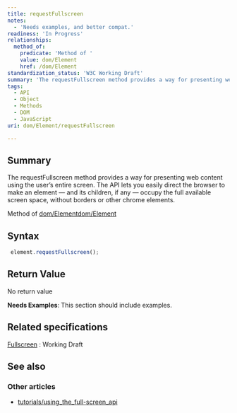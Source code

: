 ```yaml
---
title: requestFullscreen
notes:
  - 'Needs examples, and better compat.'
readiness: 'In Progress'
relationships:
  method_of:
    predicate: 'Method of '
    value: dom/Element
    href: /dom/Element
standardization_status: 'W3C Working Draft'
summary: 'The requestFullscreen method provides a way for presenting web content using the user’s entire screen. The API lets you easily direct the browser to make an element — and its children, if any — occupy the full available screen space, without borders or other chrome elements.'
tags:
  - API
  - Object
  - Methods
  - DOM
  - JavaScript
uri: dom/Element/requestFullscreen

---
```

## <span>Summary</span>

The requestFullscreen method provides a way for presenting web content using the user’s entire screen. The API lets you easily direct the browser to make an element — and its children, if any — occupy the full available screen space, without borders or other chrome elements.

Method of [dom/Element](/dom/Element)[dom/Element](/dom/Element)

## <span>Syntax</span>

``` js
 element.requestFullscreen();
```

## <span>Return Value</span>

No return value

**Needs Examples**: This section should include examples.

## <span>Related specifications</span>

[Fullscreen](http://www.w3.org/TR/fullscreen/)
:   Working Draft

## <span>See also</span>

### <span>Other articles</span>

-   [tutorials/using\_the\_full-screen\_api](/tutorials/using_the_full-screen_api)
